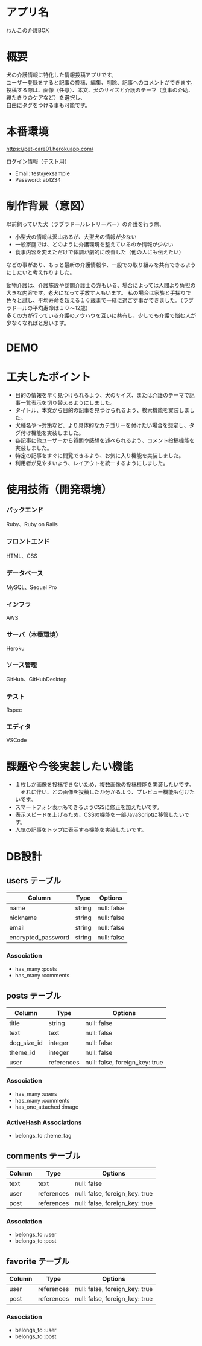 # アプリ名
わんこの介護BOX

# 概要
犬の介護情報に特化した情報投稿アプリです。  
ユーザー登録をすると記事の投稿、編集、削除、記事へのコメントができます。  
投稿する際は、画像（任意）、本文、犬のサイズと介護のテーマ（食事の介助、寝たきりのケアなど）を選択し、  
自由にタグをつける事も可能です。

# 本番環境
https://pet-care01.herokuapp.com/

ログイン情報（テスト用）
* Email: test@exsample
* Password: ab1234

# 制作背景（意図）
以前飼っていた犬（ラブラドールレトリーバー）の介護を行う際、
* 小型犬の情報は沢山あるが、大型犬の情報が少ない
* 一般家庭では、どのように介護環境を整えているのか情報が少ない
* 食事内容を変えただけで体調が劇的に改善した（他の人にも伝えたい）

などの事があり、もっと最新の介護情報や、一般での取り組みを共有できるようにしたいと考え作りました。  

動物介護は、介護施設や訪問介護士の方もいる、場合によっては人間より負担の大きな内容です。老犬になって手放す人もいます。
私の場合は家族と手探りで色々と試し、平均寿命を超える１６歳まで一緒に過ごす事ができました。（ラブラドールの平均寿命は１０〜12歳）  
多くの方が行っている介護のノウハウを互いに共有し、少しでも介護で悩む人が少なくなればと思います。

# DEMO

# 工夫したポイント
* 目的の情報を早く見つけられるよう、犬のサイズ、または介護のテーマで記事一覧表示を切り替えるようにしました。
* タイトル、本文から目的の記事を見つけられるよう、検索機能を実装しました。　
* 犬種名や〜対策など、より具体的なカテゴリーを付けたい場合を想定し、タグ付け機能を実装しました。
* 各記事に他ユーザーから質問や感想を述べられるよう、コメント投稿機能を実装しました。
* 特定の記事をすぐに閲覧できるよう、お気に入り機能を実装しました。
* 利用者が見やすいよう、レイアウトを統一するようにしました。

# 使用技術（開発環境）
### バックエンド
Ruby、Ruby on Rails
### フロントエンド
HTML、CSS
### データベース
MySQL、Sequel Pro
### インフラ
AWS
### サーバ（本番環境）
Heroku
### ソース管理
GitHub、GitHubDesktop
### テスト
Rspec
### エディタ
VSCode

# 課題や今後実装したい機能
* １枚しか画像を投稿できないため、複数画像の投稿機能を実装したいです。  
　それに伴い、どの画像を投稿したか分かるよう、プレビュー機能も付けたいです。
* スマートフォン表示もできるようCSSに修正を加えたいです。
* 表示スピードを上げるため、CSSの機能を一部JavaScriptに移管したいです。
* 人気の記事をトップに表示する機能を実装したいです。


# DB設計

## users テーブル

| Column             | Type   | Options     | 
| ------------------ | ------ | ----------- | 
| name               | string | null: false | 
| nickname           | string | null: false | 
| email              | string | null: false | 
| encrypted_password | string | null: false | 

### Association

- has_many :posts
- has_many :comments


## posts テーブル

| Column       | Type       | Options                        | 
| ------------ | ---------- | ------------------------------ | 
| title        | string     | null: false                    | 
| text         | text       | null: false                    | 
| dog_size_id  | integer    | null: false                    | 
| theme_id     | integer    | null: false                    | 
| user         | references | null: false, foreign_key: true | 

### Association

- has_many :users
- has_many :comments
- has_one_attached :image

### ActiveHash Associations

- belongs_to :theme_tag


## comments テーブル

| Column | Type       | Options                        | 
| ------ | ---------- | ------------------------------ | 
| text   | text       | null: false                    | 
| user   | references | null: false, foreign_key: true | 
| post   | references | null: false, foreign_key: true | 

### Association

- belongs_to :user
- belongs_to :post


## favorite テーブル

| Column | Type       | Options                        | 
| ------ | ---------- | ------------------------------ | 
| user   | references | null: false, foreign_key: true | 
| post   | references | null: false, foreign_key: true | 

### Association

- belongs_to :user
- belongs_to :post
